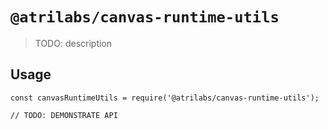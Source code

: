 # `@atrilabs/canvas-runtime-utils`

> TODO: description

## Usage

```
const canvasRuntimeUtils = require('@atrilabs/canvas-runtime-utils');

// TODO: DEMONSTRATE API
```

